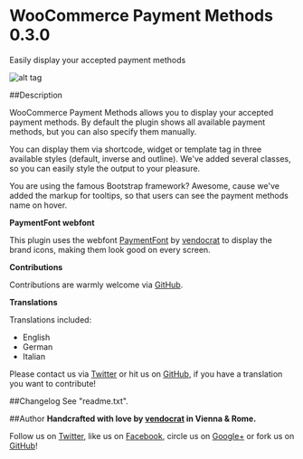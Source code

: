 WooCommerce Payment Methods 0.3.0
=================================

Easily display your accepted payment methods

![alt tag](https://github.com/vendocrat/WooCommerce-Payment-Methods/blob/master/screenshot-1.png)

##Description

WooCommerce Payment Methods allows you to display your accepted payment methods. By default the plugin shows all available payment methods, but you can also specify them manually.

You can display them via shortcode, widget or template tag in three available styles (default, inverse and outline). We've added several classes, so you can easily style the output to your pleasure.

You are using the famous Bootstrap framework? Awesome, cause we've added the markup for tooltips, so that users can see the payment methods name on hover.

**PaymentFont webfont**

This plugin uses the webfont [PaymentFont](https://github.com/vendocrat/PaymentFont) by [vendocrat](http://vendocr.at) to display the brand icons, making them look good on every screen.

**Contributions**

Contributions are warmly welcome via [GitHub](https://github.com/vendocrat/).

**Translations**

Translations included:

*   English
*   German
*   Italian

Please contact us via [Twitter](https://twitter.com/vendocrat) or hit us on [GitHub](https://github.com/vendocrat/), if you have a translation you want to contribute!

##Changelog
See "readme.txt".

##Author
**Handcrafted with love by [vendocrat](http://vendocr.at/) in Vienna &amp; Rome.**

Follow us on [Twitter](https://twitter.com/vendocrat), like us on [Facebook](https://www.facebook.com/vendocrat), circle us on [Google+](https://plus.google.com/+vendocrat) or fork us on [GitHub](https://github.com/vendocrat)!